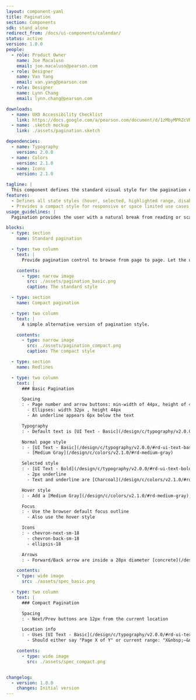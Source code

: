 ```yaml
---
layout: component-yaml
title: Pagination
section: Components
sdk: stand_alone
redirect_from: /docs/ui-components/calendar/
status: active
version: 1.0.0
people:
  - role: Product Owner
    name: Joe Macaluso
    email: joe.macaluso@pearson.com
  - role: Designer
    name: Van Yang
    email: van.yang@pearson.com
  - role: Designer
    name: Lynn Chang
    email: lynn.chang@pearson.com

downloads:
  - name: UXD Accessibility Checklist
    link: https://docs.google.com/a/pearson.com/document/d/1zMbyMPRZcVNGwx13Tkhb4bjhPQq-s3YtQxf7D0LHZyw/edit?usp=sharing
  - name: .sketch mockup
    link: ./assets/pagination.sketch

dependencies:
  - name: Typography
    version: 2.0.0
  - name: Colors
    version: 2.1.0
  - name: Icons
    version: 2.1.0

tagline: |
  This component defines the standard visual style for the pagination element.
features:
  - Defines all state styles (hover, selected, highlighted range, disabled)
  - Provides a compact style for responsive or space limited use cases
usage_guidelines: |
  Pagination provides the user with a natural break from reading or scanning the contents of the dataset, and allows them to re-evaluate whether they wish to continue looking through more data, or navigate away from the page.

blocks:
  - type: section
    name: Standard pagination

  - type: two column
    text: |
      Provide pagination control to browse from page to page. Let the user browse to the previous and next pages by providing links to such actions.

    contents:
      - type: narrow image
        src: ./assets/pagination_basic.png
        caption: The standard style

  - type: section
    name: Compact pagination

  - type: two column
    text: |
      A simple alternative version of pagination style.

    contents:
      - type: narrow image
        src: ./assets/pagination_compact.png
        caption: The compact style

  - type: section
    name: Redlines

  - type: two column
    text: |
      ### Basic Pagination

      Spacing
      : - Page number and arrow buttons: min-width of 44px, height of 44px
        - Ellipses: width 32px , height 44px
        - An underline appears 6px below the text

      Typography
      : - Default text is [UI Text - Basic](/design/c/typography/v2.0.0/#rd-ui-text-basic)

      Normal page style
      : - [UI Text - Basic](/design/c/typography/v2.0.0/#rd-ui-text-basic)
        - [Medium Gray](/design/c/colors/v2.1.0/#rd-medium-gray)

      Selected style
      : - [UI Text - Bold](/design/c/typography/v2.0.0/#rd-ui-text-bold)
        - 2px underline
        - Text and underline are [Charcoal](/design/c/colors/v2.1.0/#rd-charcoal)

      Hover style
      : - Add a [Medium Gray](/design/c/colors/v2.1.0/#rd-medium-gray), 2px underline to the normal style

      Focus
      : - Use the browser default focus outline
        - Also use the hover style

      Icons
      : - chevron-next-sm-18
        - chevron-back-sm-18
        - ellipsis-18

      Arrows
      : - Forward/Back arrow are inside a 28px diameter [concrete](/design/c/colors/v2.1.0/#rd-concrete) circle

    contents:
    - type: wide image
      src: ./assets/spec_basic.png

  - type: two column
    text: |
      ### Compact Pagination

      Spacing
      : - Next/Prev buttons are 12px from the current location

      Location info
      : - Uses [UI Text - Basic](/design/c/typography/v2.0.0/#rd-ui-text-basic) style
        - Should either say "Page X of Y" or current range: "X&nbsp;–&nbsp;Y of Z"

    contents:
      - type: wide image
        src: ./assets/spec_compact.png


changelog:
  - version: 1.0.0
    changes: Initial version
---
```

